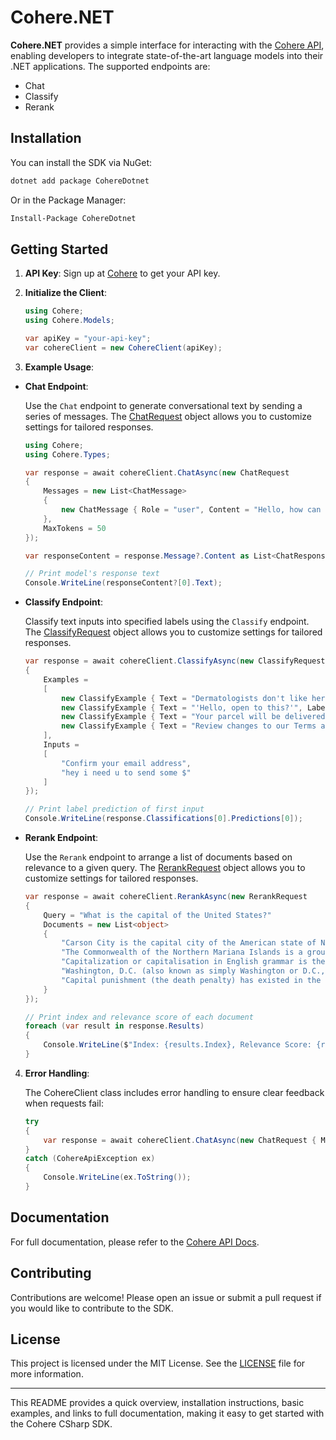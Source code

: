 # Cohere.NET

**Cohere.NET** provides a simple interface for interacting with the [Cohere API](https://cohere.com), enabling developers to integrate state-of-the-art language models into their .NET applications. The supported endpoints are:

- Chat
- Classify
- Rerank

## Installation

You can install the SDK via NuGet:

```bash
dotnet add package CohereDotnet
```

Or in the Package Manager:

```bash
Install-Package CohereDotnet
```

## Getting Started

1. **API Key**: Sign up at [Cohere](https://cohere.com) to get your API key.

2. **Initialize the Client**:

    ```csharp
    using Cohere;
    using Cohere.Models;

    var apiKey = "your-api-key";
    var cohereClient = new CohereClient(apiKey);
    ```

3. **Example Usage**:

- **Chat Endpoint**:

    Use the ```Chat``` endpoint to generate conversational text by sending a series of messages. The [ChatRequest](./Cohere/Types/ChatRequest.cs) object allows you to customize settings for tailored responses.

    ```csharp
    using Cohere;
    using Cohere.Types;

    var response = await cohereClient.ChatAsync(new ChatRequest
    {
        Messages = new List<ChatMessage>
        {
            new ChatMessage { Role = "user", Content = "Hello, how can I get started with Cohere?" }
        },
        MaxTokens = 50
    });

    var responseContent = response.Message?.Content as List<ChatResponseMessageText>;

    // Print model's response text
    Console.WriteLine(responseContent?[0].Text);
    ```

- **Classify Endpoint**:

    Classify text inputs into specified labels using the ```Classify``` endpoint. The [ClassifyRequest](./Cohere/Types/ClassifyRequest.cs) object allows you to customize settings for tailored responses.

    ```csharp
    var response = await cohereClient.ClassifyAsync(new ClassifyRequest
    {
        Examples =
        [
            new ClassifyExample { Text = "Dermatologists don't like her!", Label = "Spam" },
            new ClassifyExample { Text = "'Hello, open to this?'", Label = "Spam" },
            new ClassifyExample { Text = "Your parcel will be delivered today", Label = "Not spam" },
            new ClassifyExample { Text = "Review changes to our Terms and Conditions", Label = "Not spam" },
        ],
        Inputs =
        [
            "Confirm your email address",
            "hey i need u to send some $"
        ]
    });

    // Print label prediction of first input
    Console.WriteLine(response.Classifications[0].Predictions[0]);
    ```

- **Rerank Endpoint**:

    Use the ```Rerank``` endpoint to arrange a list of documents based on relevance to a given query. The [RerankRequest](./Cohere/Types/RerankRequest.cs) object allows you to customize settings for tailored responses.

    ```csharp
    var response = await cohereClient.RerankAsync(new RerankRequest
    {
        Query = "What is the capital of the United States?"
        Documents = new List<object>
        {
            "Carson City is the capital city of the American state of Nevada.",
            "The Commonwealth of the Northern Mariana Islands is a group of islands in the Pacific Ocean. Its capital is Saipan.",
            "Capitalization or capitalisation in English grammar is the use of a capital letter at the start of a word. English usage varies from capitalization in other languages.",
            "Washington, D.C. (also known as simply Washington or D.C., and officially as the District of Columbia) is the capital of the United States. It is a federal district.",
            "Capital punishment (the death penalty) has existed in the United States since beforethe United States was a country. As of 2017, capital punishment is legal in 30 of the 50 states.",
        }
    });

    // Print index and relevance score of each document
    foreach (var result in response.Results)
    {
        Console.WriteLine($"Index: {results.Index}, Relevance Score: {result.RelevanceScore}");
    }
    ```

4. **Error Handling**:

    The CohereClient class includes error handling to ensure clear feedback when requests fail:

    ```csharp
    try
    {
        var response = await cohereClient.ChatAsync(new ChatRequest { Messages = null });
    }
    catch (CohereApiException ex)
    {
        Console.WriteLine(ex.ToString());
    }
    ```

## Documentation

For full documentation, please refer to the [Cohere API Docs](https://docs.cohere.com/).

## Contributing

Contributions are welcome! Please open an issue or submit a pull request if you would like to contribute to the SDK.

## License

This project is licensed under the MIT License. See the [LICENSE](./LICENSE) file for more information.

---

This README provides a quick overview, installation instructions, basic examples, and links to full documentation, making it easy to get started with the Cohere CSharp SDK.
